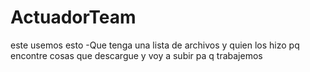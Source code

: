 # ActuadorTeam
este usemos esto
-Que tenga una lista de archivos y quien los hizo pq encontre cosas que descargue y voy a subir pa q trabajemos
